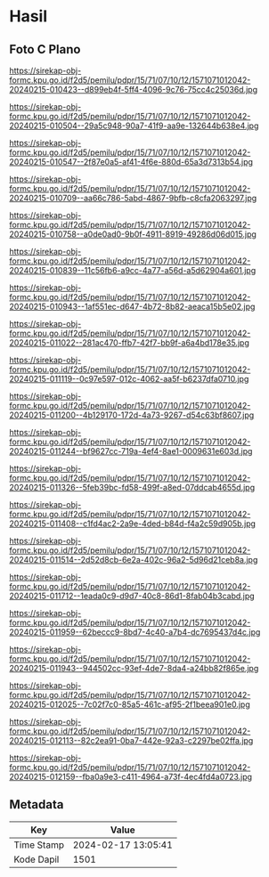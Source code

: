 # Hasil

## Foto C Plano

https://sirekap-obj-formc.kpu.go.id/f2d5/pemilu/pdpr/15/71/07/10/12/1571071012042-20240215-010423--d899eb4f-5ff4-4096-9c76-75cc4c25036d.jpg

https://sirekap-obj-formc.kpu.go.id/f2d5/pemilu/pdpr/15/71/07/10/12/1571071012042-20240215-010504--29a5c948-90a7-41f9-aa9e-132644b638e4.jpg

https://sirekap-obj-formc.kpu.go.id/f2d5/pemilu/pdpr/15/71/07/10/12/1571071012042-20240215-010547--2f87e0a5-af41-4f6e-880d-65a3d7313b54.jpg

https://sirekap-obj-formc.kpu.go.id/f2d5/pemilu/pdpr/15/71/07/10/12/1571071012042-20240215-010709--aa66c786-5abd-4867-9bfb-c8cfa2063297.jpg

https://sirekap-obj-formc.kpu.go.id/f2d5/pemilu/pdpr/15/71/07/10/12/1571071012042-20240215-010758--a0de0ad0-9b0f-4911-8919-49286d06d015.jpg

https://sirekap-obj-formc.kpu.go.id/f2d5/pemilu/pdpr/15/71/07/10/12/1571071012042-20240215-010839--11c56fb6-a9cc-4a77-a56d-a5d62904a601.jpg

https://sirekap-obj-formc.kpu.go.id/f2d5/pemilu/pdpr/15/71/07/10/12/1571071012042-20240215-010943--1af551ec-d647-4b72-8b82-aeaca15b5e02.jpg

https://sirekap-obj-formc.kpu.go.id/f2d5/pemilu/pdpr/15/71/07/10/12/1571071012042-20240215-011022--281ac470-ffb7-42f7-bb9f-a6a4bd178e35.jpg

https://sirekap-obj-formc.kpu.go.id/f2d5/pemilu/pdpr/15/71/07/10/12/1571071012042-20240215-011119--0c97e597-012c-4062-aa5f-b6237dfa0710.jpg

https://sirekap-obj-formc.kpu.go.id/f2d5/pemilu/pdpr/15/71/07/10/12/1571071012042-20240215-011200--4b129170-172d-4a73-9267-d54c63bf8607.jpg

https://sirekap-obj-formc.kpu.go.id/f2d5/pemilu/pdpr/15/71/07/10/12/1571071012042-20240215-011244--bf9627cc-719a-4ef4-8ae1-0009631e603d.jpg

https://sirekap-obj-formc.kpu.go.id/f2d5/pemilu/pdpr/15/71/07/10/12/1571071012042-20240215-011326--5feb39bc-fd58-499f-a8ed-07ddcab4655d.jpg

https://sirekap-obj-formc.kpu.go.id/f2d5/pemilu/pdpr/15/71/07/10/12/1571071012042-20240215-011408--c1fd4ac2-2a9e-4ded-b84d-f4a2c59d905b.jpg

https://sirekap-obj-formc.kpu.go.id/f2d5/pemilu/pdpr/15/71/07/10/12/1571071012042-20240215-011514--2d52d8cb-6e2a-402c-96a2-5d96d21ceb8a.jpg

https://sirekap-obj-formc.kpu.go.id/f2d5/pemilu/pdpr/15/71/07/10/12/1571071012042-20240215-011712--1eada0c9-d9d7-40c8-86d1-8fab04b3cabd.jpg

https://sirekap-obj-formc.kpu.go.id/f2d5/pemilu/pdpr/15/71/07/10/12/1571071012042-20240215-011959--62beccc9-8bd7-4c40-a7b4-dc7695437d4c.jpg

https://sirekap-obj-formc.kpu.go.id/f2d5/pemilu/pdpr/15/71/07/10/12/1571071012042-20240215-011943--944502cc-93ef-4de7-8da4-a24bb82f865e.jpg

https://sirekap-obj-formc.kpu.go.id/f2d5/pemilu/pdpr/15/71/07/10/12/1571071012042-20240215-012025--7c02f7c0-85a5-461c-af95-2f1beea901e0.jpg

https://sirekap-obj-formc.kpu.go.id/f2d5/pemilu/pdpr/15/71/07/10/12/1571071012042-20240215-012113--82c2ea91-0ba7-442e-92a3-c2297be02ffa.jpg

https://sirekap-obj-formc.kpu.go.id/f2d5/pemilu/pdpr/15/71/07/10/12/1571071012042-20240215-012159--fba0a9e3-c411-4964-a73f-4ec4fd4a0723.jpg


## Metadata

| Key        | Value               |
| ---------- | ------------------- |
| Time Stamp | 2024-02-17 13:05:41 |
| Kode Dapil | 1501                |



